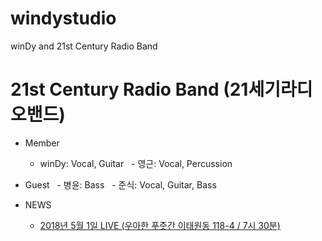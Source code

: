 # windystudio
winDy and 21st Century Radio Band

# 21st Century Radio Band (21세기라디오밴드)
 * Member
   - winDy: Vocal, Guitar
   - 영근: Vocal, Percussion
   
 * Guest
   - 병윤: Bass
   - 준식: Vocal, Guitar, Bass
 
 * NEWS
   - [2018년 5월 1일 LIVE (우아한 푸줏간 이태원동 118-4 / 7시 30분)](21stCenturyRadioBand/live_20180501.md)
